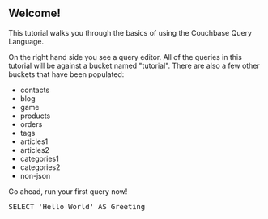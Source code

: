 ## Welcome!

This tutorial walks you through the basics of using the Couchbase Query Language.

On the right hand side you see a query editor. All of the queries in this tutorial will be against a bucket named "tutorial".  There are also a few other buckets that have been populated:

* contacts
* blog
* game
* products
* orders
* tags
* articles1
* articles2
* categories1
* categories2
* non-json

Go ahead, run your first query now!

<pre id="example">
SELECT 'Hello World' AS Greeting
</pre>
